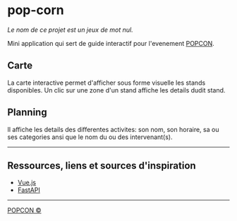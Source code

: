 # pop-corn

_Le nom de ce projet est un jeux de mot nul._

Mini application qui sert de guide interactif pour l'evenement [POPCON](https://www.popcon.show/).

## Carte

La carte interactive permet d'afficher sous forme visuelle les stands disponibles. Un clic sur une zone d'un stand affiche les details dudit stand.

## Planning

Il affiche les details des differentes activites: son nom, son horaire, sa ou ses categories ansi que le nom du ou des intervenant(s).

--------

## Ressources, liens et sources d'inspiration

- [Vue.js](https://vuejs.org)
- [FastAPI](https://fastapi.tiangolo.com/)

--------

[POPCON ©](https://www.popcon.show/mentions_legales)
